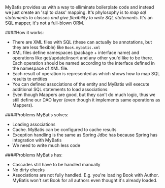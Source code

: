 MyBatis provides us with a way to elliminate boilerplate code and instead we just create an 'sql to class' mapping.
It's phylosophy is to *map sql statements to classes and give flexibility to write SQL statements*. It's an SQL
mapper, it's not a full-blown ORM.

####How it works:

* There are XML files with SQL (these can actually be annotations, but they are less flexible) like `Book.mybatis.xml`
* XML files define namespaces (package + interface name) and operations like get/update/insert and any other you'd
 like to be there. Each operation should be named according to the interface defined in the namespace of XML file.
* Each result of operation is represented as <resultMap> which shows how to map SQL results to entities
* You can defined associations of the entity and MyBatis will execute additional SQL statements to load associations
* Even though Mappers are good, but they can't do much logic, thus we still define our DAO layer (even though it
implements same operations as Mappers).

####Problems MyBatis solves:
* Loading associations
* Cache. MyBatis can be configured to cache results
* Exception handling is the same as Spring Jdbc has because Spring has integration with MyBatis
* We need to write much less code

####Problems MyBatis has:
* Cascades still have to be handled manually
* No dirty checks
* Associations are not fully handled. E.g. you're loading Book with Author. MyBatis won't set Book for all authors
 even thought it's already loaded.
